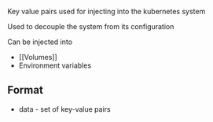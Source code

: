 
Key value pairs used for injecting into the kubernetes system

Used to decouple the system from its configuration

Can be injected into
- [[Volumes]]
- Environment variables

## Format

- data - set of key-value pairs
